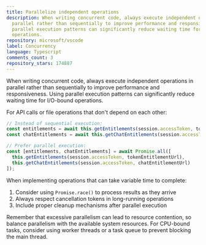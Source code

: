 ```yaml
---
title: Parallelize independent operations
description: When writing concurrent code, always execute independent operations in
  parallel rather than sequentially to improve performance and responsiveness. Using
  parallel execution patterns can significantly reduce waiting time for I/O-bound
  operations.
repository: microsoft/vscode
label: Concurrency
language: Typescript
comments_count: 3
repository_stars: 174887
---
```


When writing concurrent code, always execute independent operations in parallel rather than sequentially to improve performance and responsiveness. Using parallel execution patterns can significantly reduce waiting time for I/O-bound operations.

For API calls or file operations that don't depend on each other:

```typescript
// Instead of sequential execution:
const entitlements = await this.getEntitlements(session.accessToken, tokenEntitlementUrl);
const chatEntitlements = await this.getChatEntitlements(session.accessToken, chatEntitlementUrl);

// Prefer parallel execution:
const [entitlements, chatEntitlements] = await Promise.all([
  this.getEntitlements(session.accessToken, tokenEntitlementUrl),
  this.getChatEntitlements(session.accessToken, chatEntitlementUrl)
]);
```

When implementing operations that can take variable time to complete:
1. Consider using `Promise.race()` to process results as they arrive
2. Always respect cancellation tokens in long-running operations
3. Include proper cleanup mechanisms after parallel execution

Remember that excessive parallelism can lead to resource contention, so balance parallelism with the available system resources. For CPU-bound tasks, consider using worker threads or a task queue to prevent blocking the main thread.